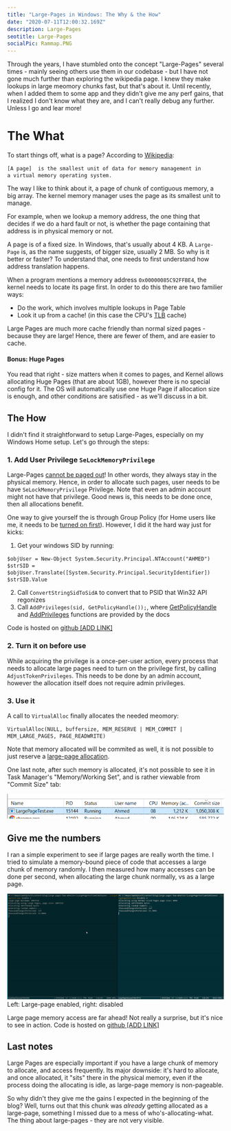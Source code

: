 ```yaml
---
title: "Large-Pages in Windows: The Why & the How"
date: "2020-07-11T12:00:32.169Z"
description: Large-Pages
seotitle: Large-Pages
socialPic: Rammap.PNG
---
```


Through the years, I have stumbled onto the concept "Large-Pages" several times - mainly seeing others use them in our codebase - but I have not gone much further than exploring the wikipedia page. I knew they make lookups in large meomory chunks fast, but that's about it. Until recently, when I added them to some app and they didn't give me any perf gains, that I realized I don't know what they are, and I can't really debug any further. Unless I go and lear more! 

# The What

To start things off, what is a page? According to [Wikipedia](https://en.wikipedia.org/wiki/Page_(computer_memory)): 

```
[A page]  is the smallest unit of data for memory management in
a virtual memory operating system.
```

The way I like to think about it, a page of chunk of contiguous memory, a big array. The kernel memory manager uses the page as its smallest unit to manage. 

For example, when we lookup a memory address, the one thing that decides if we do a hard fault or not, is whether the page containing that address is in physical memory or not. 

A page is of a fixed size. In Windows, that's usually about 4 KB. A `Large-Page` is, as the name suggests, of bigger size, usually 2 MB. So why is it better or faster? To understand that, one needs to first understand how address translation happens. 

When a program mentions a memory address `0x00000085C92FFBE4`, the kernel needs to locate its page first. In order to do this there are two familier ways:

- Do the work, which involves multiple lookups in Page Table
- Look it up from a cache! (in this case the CPU's [TLB](https://www.geeksforgeeks.org/whats-difference-between-cpu-cache-and-tlb/) cache)

Large Pages are much more cache friendly than normal sized pages - because they are large! Hence, there are fewer of them, and are easier to cache.

<Graphic demonstrating this> 

#### Bonus: Huge Pages

You read that right -  size matters when it comes to pages, and Kernel allows allocating Huge Pages (that are about 1GB), however there is no special config for it. The OS will automatically use one Huge Page if allocation size is enough, and other conditions are satisified - as we'll discuss in a bit. 

## The How

I didn't find it straightforward to setup Large-Pages, especially on my Windows Home setup. Let's go through the steps: 

### 1. Add User Privilege `SeLockMemoryPrivilege` 

Large-Pages [cannot be paged out](https://devblogs.microsoft.com/oldnewthing/20110128-00/?p=11643)! In other words, they always stay in the physical memory. Hence, in order to allocate such pages, user needs to be have `SeLockMemoryPrivilege` Privilege. Note that even an admin account might not have that privilege. Good news is, this needs to be done once, then all allocations benefit. 

One way to give yourself the is through Group Policy (for Home users like me, it needs to be [turned on first](https://superuser.com/a/1229992)). However, I did it the hard way just for kicks: 

1. Get your windows SID by running: 
```
$objUser = New-Object System.Security.Principal.NTAccount("AHMED")
$strSID = $objUser.Translate([System.Security.Principal.SecurityIdentifier])
$strSID.Value
```
2. Call `ConvertStringSidToSidA` to convert that to PSID that Win32 API regonizes
3. Call `AddPrivileges(sid, GetPolicyHandle());`, where [GetPolicyHandle](https://docs.microsoft.com/en-us/windows/win32/secmgmt/opening-a-policy-object-handle) and [AddPrivileges](https://docs.microsoft.com/en-us/windows/win32/secmgmt/managing-account-permissions) functions are provided by the docs

Code is hosted on [github [ADD LINK]]()

### 2. Turn it on before use

While acquiring the privilege is a once-per-user action, every process that needs to allocate large pages need to turn on the privilege first, by calling `AdjustTokenPrivileges`. This needs to be done by an admin account, however the allocation itself does not require admin privileges. 

### 3. Use it

A call to `VirtualAlloc` finally allocates the needed meomory: 

```
VirtualAlloc(NULL, buffersize, MEM_RESERVE | MEM_COMMIT | MEM_LARGE_PAGES, PAGE_READWRITE)
```

Note that memory allocated will be commited as well, it is not possible to just reserve a [large-page allocation](https://docs.microsoft.com/en-us/windows/win32/memory/large-page-support). 

One last note, after such memory is allocated, it's not possible to see it in Task Manager's "Memory/Working Set", and is rather viewable from "Commit Size" tab: 

![Task Manager](./task_manager.png)

## Give me the numbers 

I ran a simple experiment to see if large pages are really worth the time. I tried to simulate a memory-bound piece of code that accesses a large chunk of memory randomly. I then measured how many accesses can be done per second, when allocating the large chunk normally, vs as a large page.  

![Compare ](./comparison.gif)
Left: Large-page enabled, right: disabled

Large page memory access are far ahead! Not really a surprise, but it's nice to see in action. Code is hosted on [github [ADD LINK]]()

## Last notes

Large Pages are especially important if you have a large chunk of memory to allocate, and access frequently. Its major downside: it's hard to allocate, and once allocated, it "sits" there in the physical memory, even if the process doing the allocating is idle, as large-page memory is non-pageable.

So why didn't they give me the gains I expected in the beginning of the blog? Well, turns out that this chunk was *already* getting allocated as a large-page, something I missed due to a mess of who's-allocating-what. The thing about large-pages - they are not very visible.

<!-- 
Large Pages

- What's a page: 
  - A page is the unit at which OS handles physical memory, it's the level of translation from Virtual to Physical address. 
- Large Pages conservatively uses the cache of CPU translation (look-aside buffer (TLB)) allowing for faster page translation (higher probability of finding the physical address in the cache)
  - A large page is usually 1000x native page size
  - Usually, every page translation requires 3 lookups: PDPT > PD > PT > page N (in x86, in x64 there are 4, as there's "page map level 4")
  - This comes handy in memory-bound applications, where there is too much memory accessing happening
- Particularly good on 64-bit Windows
  - Where there's usually more addressable memory available and higher possiblity of acquiring large pages when requested
- Huge-Pages are also possible! These are 1GB each, no need for special parameters though, Windows Memory Manager decides internally whether to grant Large or Huge pages based on allocation size and meomory availability
- Usage:
  - Obtain `SeLockMemoryPrivilege` privilege
    - By calling [AdjustTokenPrivileges](https://docs.microsoft.com/en-us/windows/win32/api/securitybaseapi/nf-securitybaseapi-adjusttokenprivileges?redirectedfrom=MSDN)
      - It only enables or disables existing privileges, but does not add new ones
      - discover already enabled ones by calling [GetTokenInformation](https://docs.microsoft.com/en-us/windows/win32/api/securitybaseapi/nf-securitybaseapi-gettokeninformation)
      - For some reason, it is not straightforward in the docs how to get that token ...
        - You get it by calling `OpenProcessToken(GetCurrentProcess(), ...)`, make sure to specify `TOKEN_ADJUST_PRIVILEGES` as well 
      - This proved pretty hard to do as my "normal" Windows home account didn't have the privileges*
  - Get minimum page size by calling [GetLargePageMinimum ](https://docs.microsoft.com/en-us/windows/win32/api/memoryapi/nf-memoryapi-getlargepageminimum?redirectedfrom=MSDN)
    - Typically 2MB, small page is 4kb. i.e. one large page can contain around 512 pages
  - Use `MEM_LARGE_PAGES` flag when calling VirtualAlloc, e.g.: `VirtualAlloc(NULL, pageSize * N_PAGES_TO_ALLOC, MEM_RESERVE | MEM_COMMIT | MEM_LARGE_PAGES, PAGE_READWRITE)`
- Disclaimer: 
  - Can be hard to obtain if system has been running for some time, due to physical space fragmentation
    - Not only do you need continguous 2MB, but it has to be on a large page boundary (e.g. 0-511 or 512-1023)
    - should do it at startup
  - non-pageable! [Ramyond Chen](https://devblogs.microsoft.com/oldnewthing/20110128-00/?p=11643) goes into detail of why Windows didn't bother supporting this, 
  

experiment: 
- Create 10 GB of memory garbage, see how many random lookups/sec can be done
- Same with Large page, compare random lookups/sec


Outline: 
- Intro: 
  - learnt about it from someone introducing it to code base
  - recently I tried to apply it but it didn't give me the effects I needed, I thought I would dig deeper
- What are they?
  - What is a Page
  - What is a Large-Page
  - Why are Large-Pages Interesting
  - Bonus: Huge Pages
-  The How
   -  Requirements: SeLockMemoryPrivilege 👍
      -  Why do we need to lock? 👍
      -  blog by Old New Thing 👍
   -  First, add the privilege 👍
      -  On a server? Probably run this code automatically 👍
      -  Need to be done once 👍 
   -  Acquire Privlege before use 👍
      -  Needs to be done by admin as well 👍
   -  Finally, use the `MEM_LARGE_PAGES` flag during allocation 👍
   -  You cannot see it as a working set - but it's allocated! use commit size or vmmap to see it 👍

 -->